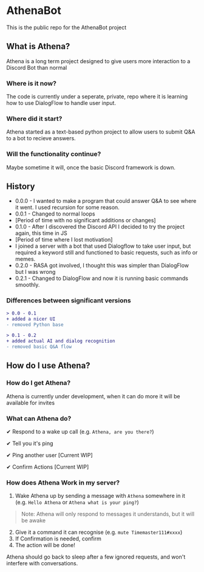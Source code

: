 # AthenaBot
This is the public repo for the AthenaBot project

## What is Athena?
Athena is a long term project designed to give users more interaction to a Discord Bot than normal

### Where is it now?
The code is currently under a seperate, private, repo where it is learning how to use DialogFlow to handle user input.

### Where did it start?
Athena started as a text-based python project to allow users to submit Q&A to a bot to recieve answers.

### Will the functionality continue?
Maybe sometime it will, once the basic Discord framework is down.

## History
- 0.0.0 - I wanted to make a program that could answer Q&A to see where it went. I used recursion for some reason.
- 0.0.1 - Changed to normal loops
- [Period of time with no significant additions or changes]
- 0.1.0 - After I discovered the Discord API I decided to try the project again, this time in JS
- [Period of time where I lost motivation]
- I joined a server with a bot that used Dialogflow to take user input, but required a keyword still and functioned to basic requests, such as info or memes.
- 0.2.0 - RASA got involved, I thought this was simpler than DialogFlow but I was wrong
- 0.2.1 - Changed to DialogFlow and now it is running basic commands smoothly.

### Differences between significant versions
```diff
> 0.0 - 0.1
+ added a nicer UI
- removed Python base

> 0.1 - 0.2
+ added actual AI and dialog recognition
- removed basic Q&A flow
```

## How do I use Athena?

### How do I get Athena?
Athena is currently under development, when it can do more it will be available for invites

### What can Athena do?
✔ Respond to a wake up call (e.g. `Athena, are you there?`)

✔ Tell you it's ping

✔ Ping another user [Current WIP]

✔ Confirm Actions [Current WIP]

### How does Athena Work in my server?
1. Wake Athena up by sending a message with `Athena` somewhere in it (e.g. `Hello Athena` or `Athena what is your ping?`)
> Note: Athena will only respond to messages it understands, but it will be awake
2. Give it a command it can recognise (e.g. `mute Timemaster111#xxxx`)
3. If Confirmation is needed, confirm
4. The action will be done!

Athena should go back to sleep after a few ignored requests, and won't interfere with conversations.
